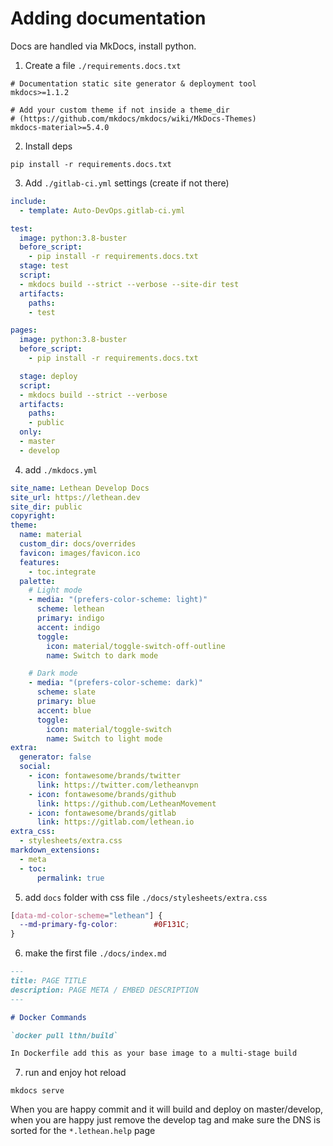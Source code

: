 # Adding documentation

Docs are handled via MkDocs, install python.

1) Create a file `./requirements.docs.txt`

```text
# Documentation static site generator & deployment tool
mkdocs>=1.1.2

# Add your custom theme if not inside a theme_dir
# (https://github.com/mkdocs/mkdocs/wiki/MkDocs-Themes)
mkdocs-material>=5.4.0
```

2) Install deps

```commandline
pip install -r requirements.docs.txt
```

3) Add `./gitlab-ci.yml` settings (create if not there)

```yaml
include:
  - template: Auto-DevOps.gitlab-ci.yml

test:
  image: python:3.8-buster
  before_script:
    - pip install -r requirements.docs.txt
  stage: test
  script:
  - mkdocs build --strict --verbose --site-dir test
  artifacts:
    paths:
    - test

pages:
  image: python:3.8-buster
  before_script:
    - pip install -r requirements.docs.txt

  stage: deploy
  script:
  - mkdocs build --strict --verbose
  artifacts:
    paths:
    - public
  only:
  - master
  - develop
```

4) add `./mkdocs.yml`

```yaml
site_name: Lethean Develop Docs
site_url: https://lethean.dev
site_dir: public
copyright:
theme:
  name: material
  custom_dir: docs/overrides
  favicon: images/favicon.ico
  features:
    - toc.integrate
  palette:
    # Light mode
    - media: "(prefers-color-scheme: light)"
      scheme: lethean
      primary: indigo
      accent: indigo
      toggle:
        icon: material/toggle-switch-off-outline
        name: Switch to dark mode

    # Dark mode
    - media: "(prefers-color-scheme: dark)"
      scheme: slate
      primary: blue
      accent: blue
      toggle:
        icon: material/toggle-switch
        name: Switch to light mode
extra:
  generator: false
  social:
    - icon: fontawesome/brands/twitter
      link: https://twitter.com/letheanvpn
    - icon: fontawesome/brands/github
      link: https://github.com/LetheanMovement
    - icon: fontawesome/brands/gitlab
      link: https://gitlab.com/lethean.io
extra_css:
  - stylesheets/extra.css
markdown_extensions:
  - meta
  - toc:
      permalink: true
```

5) add `docs` folder with css file `./docs/stylesheets/extra.css`

```css
[data-md-color-scheme="lethean"] {
  --md-primary-fg-color:        #0F131C;
}

```

6) make the first file `./docs/index.md`

```markdown
---
title: PAGE TITLE
description: PAGE META / EMBED DESCRIPTION
---

# Docker Commands

`docker pull lthn/build`

In Dockerfile add this as your base image to a multi-stage build

```

7) run and enjoy hot reload

```commandline
mkdocs serve
```

When you are happy commit and it will build and deploy on master/develop, when you are
happy just remove the develop tag and make sure the DNS is sorted for the `*.lethean.help` page